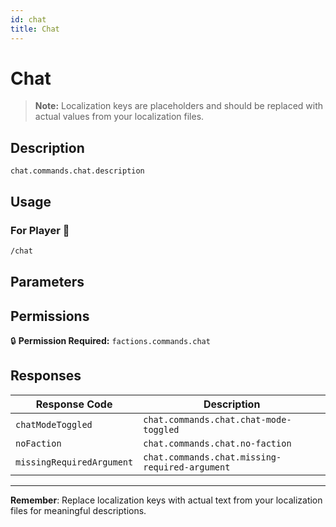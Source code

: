 ```yaml
---
id: chat
title: Chat
---
```


# Chat

> **Note:** Localization keys are placeholders and should be replaced with actual values from your localization files.

## Description

`chat.commands.chat.description`

## Usage

### For Player 👤

```bash
/chat
```

## Parameters

## Permissions

🔒 **Permission Required:** `factions.commands.chat`

## Responses

| Response Code             | Description                                         |
|---------------------------|-----------------------------------------------------|
| `chatModeToggled` | `chat.commands.chat.chat-mode-toggled` |
| `noFaction` | `chat.commands.chat.no-faction` |
| `missingRequiredArgument` | `chat.commands.chat.missing-required-argument` |

---
**Remember**: Replace localization keys with actual text from your localization files for meaningful descriptions.

